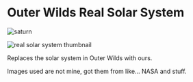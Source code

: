 # Outer Wilds Real Solar System
![saturn](https://user-images.githubusercontent.com/22628069/147424489-f453cb3b-1719-46b4-bac2-e97a6057ee73.png)

![real solar system thumbnail](https://user-images.githubusercontent.com/22628069/146660294-41484062-cc5e-49d8-b940-01467c121907.png)

Replaces the solar system in Outer Wilds with ours.

Images used are not mine, got them from like... NASA and stuff.

